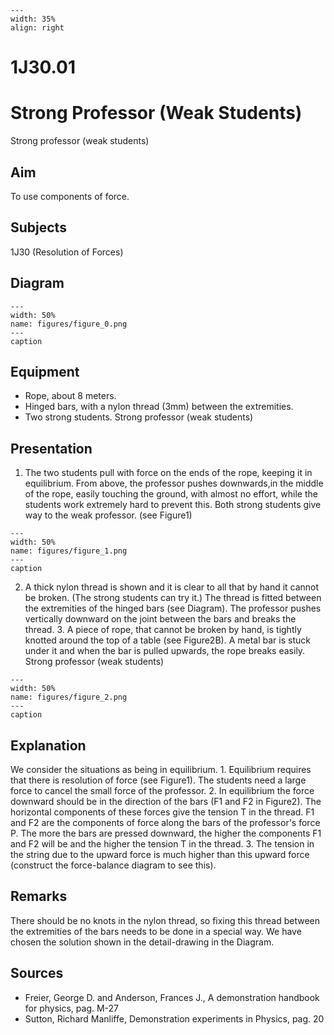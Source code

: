 
```{figure} /figures/busy.png
---
width: 35%
align: right
```
# 1J30.01 
  # Strong Professor (Weak Students) 
 Strong professor  (weak students)    
  
## Aim   
 To use components of force.    
  
## Subjects   
 1J30 (Resolution of Forces)   
  
## Diagram   
   
```{figure} figures/figure_0.png  
---  
width: 50%  
name: figures/figure_0.png  
---  
caption  
``` 
      
  
## Equipment   
 
 *  Rope, about 8 meters. 
 *  Hinged bars, with a nylon thread (3mm) between the extremities. 
 *  Two strong students. Strong professor  (weak students)
    
  
## Presentation   
 1. The two students pull with force on the ends of the rope, keeping it in equilibrium. From above, the professor pushes downwards,in the middle of the rope, easily touching the ground, with almost no effort, while the students work extremely hard to prevent this. Both strong students give way to the weak professor. (see Figure1)    
```{figure} figures/figure_1.png  
---  
width: 50%  
name: figures/figure_1.png  
---  
caption  
``` 
 2. A thick nylon thread is shown and it is clear to all that by hand it cannot be broken. (The strong students can try it.) The thread is fitted between the extremities of the hinged bars (see Diagram). The professor pushes vertically downward on the joint between the bars and breaks the thread. 3. A piece of rope, that cannot be broken by hand, is tightly knotted around the top of a table (see Figure2B). A metal bar is stuck under it and when the bar is pulled upwards, the rope breaks easily. Strong professor  (weak students)    
```{figure} figures/figure_2.png  
---  
width: 50%  
name: figures/figure_2.png  
---  
caption  
``` 
   
  
## Explanation   
 We consider the situations as being in equilibrium. 1. Equilibrium requires that there is resolution of force (see Figure1). The students need a large force to cancel the small force of the professor. 2. In equilibrium the force downward should be in the direction of the bars (F1 and F2 in Figure2). The horizontal components of these forces give the tension T in the thread. F1 and F2 are the components of force along the bars of the professor's force P. The more the bars are pressed downward, the higher the components F1 and F2 will be and the higher the tension T in the thread. 3. The tension in the string due to the upward force is much higher than this upward force (construct the force-balance diagram to see this).   
  
## Remarks   
 There should be no knots in the nylon thread, so fixing this thread between the extremities of the bars needs to be done in a special way. We have chosen the solution shown in the detail-drawing in the Diagram.    
  
## Sources   
 
 *  Freier, George D. and Anderson, Frances J., A demonstration handbook for physics, pag. M-27 
 *  Sutton, Richard Manliffe, Demonstration experiments in Physics, pag. 20
  